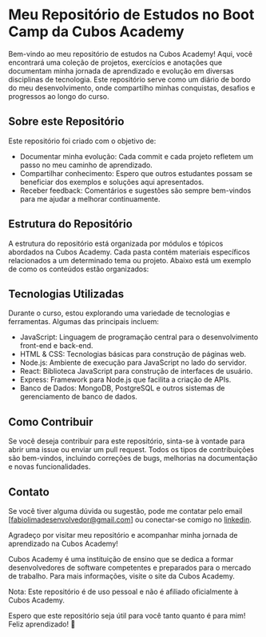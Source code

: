 # Meu Repositório de Estudos no Boot Camp da Cubos Academy


Bem-vindo ao meu repositório de estudos na Cubos Academy! Aqui, você encontrará uma coleção de projetos, exercícios e anotações que documentam minha jornada de aprendizado e evolução em diversas disciplinas de tecnologia. Este repositório serve como um diário de bordo do meu desenvolvimento, onde compartilho minhas conquistas, desafios e progressos ao longo do curso.

## Sobre este Repositório


Este repositório foi criado com o objetivo de:


- Documentar minha evolução: Cada commit e cada projeto refletem um passo no meu caminho de aprendizado.
- Compartilhar conhecimento: Espero que outros estudantes possam se beneficiar dos exemplos e soluções aqui apresentados.
- Receber feedback: Comentários e sugestões são sempre bem-vindos para me ajudar a melhorar continuamente.

## Estrutura do Repositório

A estrutura do repositório está organizada por módulos e tópicos abordados na Cubos Academy. Cada pasta contém materiais específicos relacionados a um determinado tema ou projeto. Abaixo está um exemplo de como os conteúdos estão organizados:

## Tecnologias Utilizadas
Durante o curso, estou explorando uma variedade de tecnologias e ferramentas. Algumas das principais incluem:

- JavaScript: Linguagem de programação central para o desenvolvimento front-end e back-end.
- HTML & CSS: Tecnologias básicas para construção de páginas web.
- Node.js: Ambiente de execução para JavaScript no lado do servidor.
- React: Biblioteca JavaScript para construção de interfaces de usuário.
- Express: Framework para Node.js que facilita a criação de APIs.
- Banco de Dados: MongoDB, PostgreSQL e outros sistemas de gerenciamento de banco de dados.

## Como Contribuir
Se você deseja contribuir para este repositório, sinta-se à vontade para abrir uma issue ou enviar um pull request. Todos os tipos de contribuições são bem-vindos, incluindo correções de bugs, melhorias na documentação e novas funcionalidades.

## Contato
Se você tiver alguma dúvida ou sugestão, pode me contatar pelo email [fabiolimadesenvolvedor@gmail.com] ou conectar-se comigo no [linkedin](https://www.linkedin.com/in/fabio-felipe-lima-270b7126a/).

Agradeço por visitar meu repositório e acompanhar minha jornada de aprendizado na Cubos Academy!

Cubos Academy é uma instituição de ensino que se dedica a formar desenvolvedores de software competentes e preparados para o mercado de trabalho. Para mais informações, visite o site da Cubos Academy.


Nota: Este repositório é de uso pessoal e não é afiliado oficialmente à Cubos Academy.

Espero que este repositório seja útil para você tanto quanto é para mim! Feliz aprendizado! 🚀
